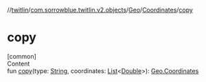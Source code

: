 //[twitlin](../../../index.md)/[com.sorrowblue.twitlin.v2.objects](../../index.md)/[Geo](../index.md)/[Coordinates](index.md)/[copy](copy.md)



# copy  
[common]  
Content  
fun [copy](copy.md)(type: [String](https://kotlinlang.org/api/latest/jvm/stdlib/kotlin/-string/index.html), coordinates: [List](https://kotlinlang.org/api/latest/jvm/stdlib/kotlin.collections/-list/index.html)<[Double](https://kotlinlang.org/api/latest/jvm/stdlib/kotlin/-double/index.html)>): [Geo.Coordinates](index.md)  



